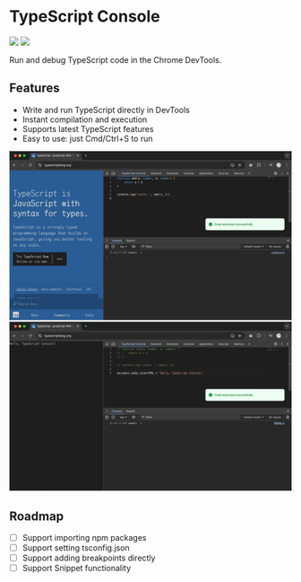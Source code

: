# TypeScript Console

[![](https://badgen.net/chrome-web-store/v/jkanoakidjoklcefakbdnnhgdenddppg)](https://chromewebstore.google.com/detail/jkanoakidjoklcefakbdnnhgdenddppg) [![](https://badgen.net/badge/producthunt/upvoted/orange)](https://www.producthunt.com/posts/typescript-console)

Run and debug TypeScript code in the Chrome DevTools.

## Features

- Write and run TypeScript directly in DevTools
- Instant compilation and execution
- Supports latest TypeScript features
- Easy to use: just Cmd/Ctrl+S to run

![cover1](./public/cover1.png)
![cover2](./public/cover2.png)

## Roadmap

- [ ] Support importing npm packages
- [ ] Support setting tsconfig.json
- [ ] Support adding breakpoints directly
- [ ] Support Snippet functionality
